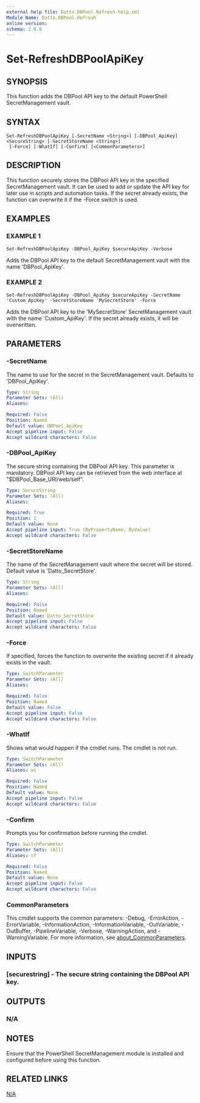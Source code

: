 ```yaml
---
external help file: Datto.DBPool.Refresh-help.xml
Module Name: Datto.DBPool.Refresh
online version:
schema: 2.0.0
---
```


# Set-RefreshDBPoolApiKey

## SYNOPSIS
This function adds the DBPool API key to the default PowerShell SecretManagement vault.

## SYNTAX

```
Set-RefreshDBPoolApiKey [-SecretName <String>] [-DBPool_ApiKey] <SecureString> [-SecretStoreName <String>]
 [-Force] [-WhatIf] [-Confirm] [<CommonParameters>]
```

## DESCRIPTION
This function securely stores the DBPool API key in the specified SecretManagement vault.
It can be used to add or update the API key for later use in scripts and automation tasks.
If the secret already exists, the function can overwrite it if the -Force switch is used.

## EXAMPLES

### EXAMPLE 1
```
Set-RefreshDBPoolApiKey -DBPool_ApiKey $secureApiKey -Verbose
```

Adds the DBPool API key to the default SecretManagement vault with the name 'DBPool_ApiKey'.

### EXAMPLE 2
```
Set-RefreshDBPoolApiKey -DBPool_ApiKey $secureApiKey -SecretName 'Custom_ApiKey' -SecretStoreName 'MySecretStore' -Force
```

Adds the DBPool API key to the 'MySecretStore' SecretManagement vault with the name 'Custom_ApiKey'.
If the secret already exists, it will be overwritten.

## PARAMETERS

### -SecretName
The name to use for the secret in the SecretManagement vault.
Defaults to 'DBPool_ApiKey'.

```yaml
Type: String
Parameter Sets: (All)
Aliases:

Required: False
Position: Named
Default value: DBPool_ApiKey
Accept pipeline input: False
Accept wildcard characters: False
```

### -DBPool_ApiKey
The secure string containing the DBPool API key.
This parameter is mandatory.
DBPool API key can be retrieved from the web interface at "$DBPool_Base_URI/web/self".

```yaml
Type: SecureString
Parameter Sets: (All)
Aliases:

Required: True
Position: 1
Default value: None
Accept pipeline input: True (ByPropertyName, ByValue)
Accept wildcard characters: False
```

### -SecretStoreName
The name of the SecretManagement vault where the secret will be stored.
Default value is 'Datto_SecretStore'.

```yaml
Type: String
Parameter Sets: (All)
Aliases:

Required: False
Position: Named
Default value: Datto_SecretStore
Accept pipeline input: False
Accept wildcard characters: False
```

### -Force
If specified, forces the function to overwrite the existing secret if it already exists in the vault.

```yaml
Type: SwitchParameter
Parameter Sets: (All)
Aliases:

Required: False
Position: Named
Default value: False
Accept pipeline input: False
Accept wildcard characters: False
```

### -WhatIf
Shows what would happen if the cmdlet runs.
The cmdlet is not run.

```yaml
Type: SwitchParameter
Parameter Sets: (All)
Aliases: wi

Required: False
Position: Named
Default value: None
Accept pipeline input: False
Accept wildcard characters: False
```

### -Confirm
Prompts you for confirmation before running the cmdlet.

```yaml
Type: SwitchParameter
Parameter Sets: (All)
Aliases: cf

Required: False
Position: Named
Default value: None
Accept pipeline input: False
Accept wildcard characters: False
```

### CommonParameters
This cmdlet supports the common parameters: -Debug, -ErrorAction, -ErrorVariable, -InformationAction, -InformationVariable, -OutVariable, -OutBuffer, -PipelineVariable, -Verbose, -WarningAction, and -WarningVariable. For more information, see [about_CommonParameters](http://go.microsoft.com/fwlink/?LinkID=113216).

## INPUTS

### [securestring] - The secure string containing the DBPool API key.
## OUTPUTS

### N/A
## NOTES
Ensure that the PowerShell SecretManagement module is installed and configured before using this function.

## RELATED LINKS

[N/A]()

